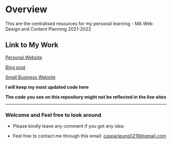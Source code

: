 # Overview 

This are the centralised resources for my personal learning - MA Web Design and Content Planning 2021-2022

## Link to My Work

[Personal Website](https://www.curiositydriven.uk/)

[Blog post](https://curiositydriven.uk/blog/)

[Small Business Website](https://curiositydriven.uk/jenkins-butchers/)

**I will keep my most updated code here**

**The code you see on this repository might not be reflected in the live sites**

---

### Welcome and Feel free to look around

* Please kindly leave any comment if you got any idea

* Feel free to contact me through this email: casparleung0219@gmail.com



